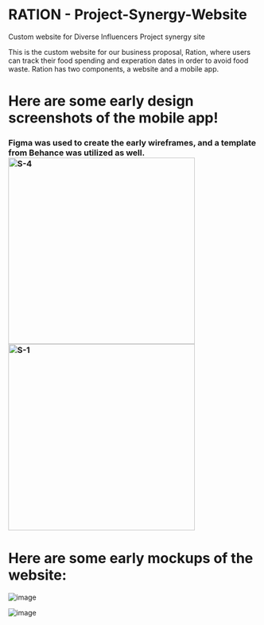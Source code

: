 # RATION - Project-Synergy-Website
Custom website for Diverse Influencers Project synergy site


This is the custom website for our business proposal, Ration, where users can track their food spending and experation dates in order to avoid food waste. Ration has two components, a website and a mobile app. 


<h1>Here are some early design screenshots of the mobile app!</h1>

<h3>Figma was used to create the early wireframes, and a template from Behance was utilized as well. </b>

<img width="375" alt="S-4" src="https://user-images.githubusercontent.com/97007581/200374118-34f5714b-88ec-4ca7-91ea-eee4c6adc44c.png">

<img width="375" alt="S-1" src="https://user-images.githubusercontent.com/97007581/200374151-260f823b-92c6-4f54-b9f6-5bf2dff471b3.png">

<h1>Here are some early mockups of the website:</h1>

![image](https://user-images.githubusercontent.com/97007581/200374571-ad60aee8-8528-4fbd-8e05-2deed29d35aa.png)

![image](https://user-images.githubusercontent.com/97007581/200374598-3650ca82-0222-4ab0-843f-6ce23540655a.png)


